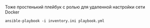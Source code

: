 Тоже простенький плейбук с ролью для удаленной настройки сети Docker
```
ansible-playbook -i inventory.ini playbook.yml
```